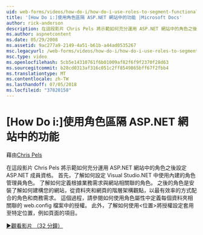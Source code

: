 ```yaml
---
uid: web-forms/videos/how-do-i/how-do-i-use-roles-to-segment-functionality-in-an-aspnet-web-site
title: '[How Do i:]使用角色區隔 ASP.NET 網站中的功能 |Microsoft Docs'
author: rick-anderson
description: 在這段影片 Chris Pels 將示範如何充分運用 ASP.NET 網站中的角色之後設定 ASP.NET 成員資格。 首先，了解如何設定 rol...
ms.author: aspnetcontent
ms.date: 05/29/2008
ms.assetid: 9ac277a9-2149-4a51-b61b-a44ad0535267
msc.legacyurl: /web-forms/videos/how-do-i/how-do-i-use-roles-to-segment-functionality-in-an-aspnet-web-site
msc.type: video
ms.openlocfilehash: 5cb5e14310761f6b01009af82f6f9f2370f28d63
ms.sourcegitcommit: b28cd0313af316c051c2ff8549865bff67f2fbb4
ms.translationtype: MT
ms.contentlocale: zh-TW
ms.lasthandoff: 07/05/2018
ms.locfileid: "37820158"
---
```

<a name="how-do-i-use-roles-to-segment-functionality-in-an-aspnet-web-site"></a>[How Do i:]使用角色區隔 ASP.NET 網站中的功能
====================
藉由[Chris Pels](https://twitter.com/chrispels)

在這段影片 Chris Pels 將示範如何充分運用 ASP.NET 網站中的角色之後設定 ASP.NET 成員資格。 首先，了解如何設定 Visual Studio.NET 中使用內建的角色管理員角色。 了解如何定義根據業務需求與網站相關聯的角色。 之後的角色是安裝了解如何建構您的網站，從資料夾和網頁的階層架構觀點，以最有效率的方式配合的角色和商務需求。 這個過程，請參閱如何使用角色屬性中定義每個資料夾相關聯的 web.config 檔案中的授權。 此外，了解如何使用&lt;位置&gt;將授權設定套用至特定位置，例如頁面的項目。

[&#9654;觀看影片 （32 分鐘）](https://channel9.msdn.com/Blogs/ASP-NET-Site-Videos/how-do-i-use-roles-to-segment-functionality-in-an-aspnet-web-site)
